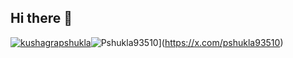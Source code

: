 ## Hi there 👋


<!--### Find me out at-->
[![kushagrapshukla](https://img.shields.io/badge/Instagram-%23E4405F.svg?style=for-the-badge&logo=Instagram&logoColor=white)](https://instagram.com/kushagrapshukla)![Pshukla93510](https://img.shields.io/badge/X-%23000000.svg?style=for-the-badge&logo=X&logoColor=white)](https://x.com/pshukla93510)
